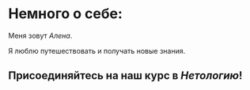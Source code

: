# Немного о себе:

Меня зовут *Алена*.

Я люблю путешествовать и получать новые знания.

## Присоединяйтесь на наш курс в _Нетологию_!